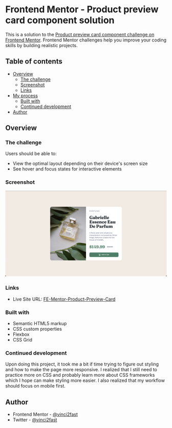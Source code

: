 # Frontend Mentor - Product preview card component solution

This is a solution to the [Product preview card component challenge on Frontend Mentor](https://www.frontendmentor.io/challenges/product-preview-card-component-GO7UmttRfa). Frontend Mentor challenges help you improve your coding skills by building realistic projects.

## Table of contents

- [Overview](#overview)
  - [The challenge](#the-challenge)
  - [Screenshot](#screenshot)
  - [Links](#links)
- [My process](#my-process)
  - [Built with](#built-with)
  - [Continued development](#continued-development)
- [Author](#author)

## Overview

### The challenge

Users should be able to:

- View the optimal layout depending on their device's screen size
- See hover and focus states for interactive elements

### Screenshot

![](./images/solution-screenshot.png)

### Links

- Live Site URL: [FE-Mentor-Product-Preview-Card](https://vinci2fast.github.io/fe-mentor-product-preview-card/)

### Built with

- Semantic HTML5 markup
- CSS custom properties
- Flexbox
- CSS Grid

### Continued development

Upon doing this project, it took me a bit if time trying to figure out styling and how to make the page more responsive. I realized that I still need to practice more on CSS and probably learn more about CSS frameworks which I hope can make styling more easier. I also realized that my workflow should focus on mobile first.

## Author

- Frontend Mentor - [@vinci2fast](https://www.frontendmentor.io/profile/vinci2fast)
- Twitter - [@vinci2fast](https://www.twitter.com/vinci2fast)
